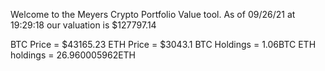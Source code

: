 Welcome to the Meyers Crypto Portfolio Value tool. 
As of 09/26/21 at 19:29:18 our valuation is $127797.14 

BTC Price = $43165.23
 ETH Price = $3043.1
BTC Holdings = 1.06BTC
 ETH holdings = 26.960005962ETH 

